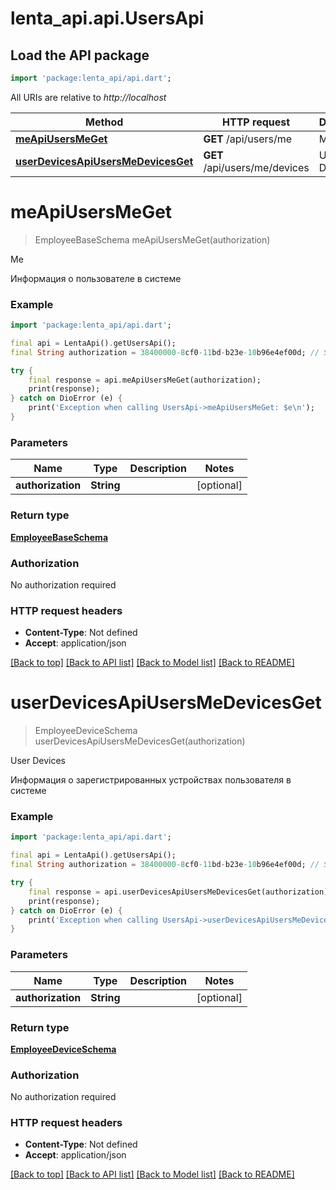 # lenta_api.api.UsersApi

## Load the API package
```dart
import 'package:lenta_api/api.dart';
```

All URIs are relative to *http://localhost*

Method | HTTP request | Description
------------- | ------------- | -------------
[**meApiUsersMeGet**](UsersApi.md#meapiusersmeget) | **GET** /api/users/me | Me
[**userDevicesApiUsersMeDevicesGet**](UsersApi.md#userdevicesapiusersmedevicesget) | **GET** /api/users/me/devices | User Devices


# **meApiUsersMeGet**
> EmployeeBaseSchema meApiUsersMeGet(authorization)

Me

Информация о пользователе в системе

### Example
```dart
import 'package:lenta_api/api.dart';

final api = LentaApi().getUsersApi();
final String authorization = 38400000-8cf0-11bd-b23e-10b96e4ef00d; // String | 

try {
    final response = api.meApiUsersMeGet(authorization);
    print(response);
} catch on DioError (e) {
    print('Exception when calling UsersApi->meApiUsersMeGet: $e\n');
}
```

### Parameters

Name | Type | Description  | Notes
------------- | ------------- | ------------- | -------------
 **authorization** | **String**|  | [optional] 

### Return type

[**EmployeeBaseSchema**](EmployeeBaseSchema.md)

### Authorization

No authorization required

### HTTP request headers

 - **Content-Type**: Not defined
 - **Accept**: application/json

[[Back to top]](#) [[Back to API list]](../README.md#documentation-for-api-endpoints) [[Back to Model list]](../README.md#documentation-for-models) [[Back to README]](../README.md)

# **userDevicesApiUsersMeDevicesGet**
> EmployeeDeviceSchema userDevicesApiUsersMeDevicesGet(authorization)

User Devices

Информация о зарегистрированных устройствах пользователя в системе

### Example
```dart
import 'package:lenta_api/api.dart';

final api = LentaApi().getUsersApi();
final String authorization = 38400000-8cf0-11bd-b23e-10b96e4ef00d; // String | 

try {
    final response = api.userDevicesApiUsersMeDevicesGet(authorization);
    print(response);
} catch on DioError (e) {
    print('Exception when calling UsersApi->userDevicesApiUsersMeDevicesGet: $e\n');
}
```

### Parameters

Name | Type | Description  | Notes
------------- | ------------- | ------------- | -------------
 **authorization** | **String**|  | [optional] 

### Return type

[**EmployeeDeviceSchema**](EmployeeDeviceSchema.md)

### Authorization

No authorization required

### HTTP request headers

 - **Content-Type**: Not defined
 - **Accept**: application/json

[[Back to top]](#) [[Back to API list]](../README.md#documentation-for-api-endpoints) [[Back to Model list]](../README.md#documentation-for-models) [[Back to README]](../README.md)

